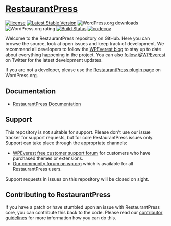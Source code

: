 # [RestaurantPress](https://wpeverest.com/wordpress-plugins/restaurantpress/)

<p align="left">
  <a href="https://packagist.org/packages/wpeverest/restaurantpress"><img src="https://poser.pugx.org/wpeverest/restaurantpress/license" alt="license"></a> 
  <a href="https://packagist.org/packages/wpeverest/restaurantpress"><img src="https://poser.pugx.org/wpeverest/restaurantpress/v/stable" alt="Latest Stable Version"></a>
  <img src="https://img.shields.io/wordpress/plugin/dt/restaurantpress.svg" alt="WordPress.org downloads">
  <img src="https://img.shields.io/wordpress/plugin/r/restaurantpress.svg" alt="WordPress.org rating">
  <a href="https://travis-ci.org/wpeverest/restaurantpress"><img src="https://travis-ci.org/wpeverest/restaurantpress.svg?branch=master" alt="Build Status"></a>
  <a href="https://codecov.io/gh/wpeverest/restaurantpress"><img src="https://codecov.io/gh/wpeverest/restaurantpress/branch/master/graph/badge.svg" alt="codecov"></a>
</p>

Welcome to the RestaurantPress repository on GitHub. Here you can browse the source, look at open issues and keep track of development. We recommend all developers to follow the [WPEverest blog](https://wpeverest.com/blog) to stay up to date about everything happening in the project. You can also [follow @WPEverest](https://twitter.com/WPEverest) on Twitter for the latest development updates.

If you are not a developer, please use the [RestaurantPress plugin page](https://wordpress.org/plugins/restaurantpress/) on WordPress.org.

## Documentation
* [RestaurantPress Documentation](https://docs.wpeverest.com/docs/restaurantpress/)

## Support
This repository is not suitable for support. Please don't use our issue tracker for support requests, but for core RestaurantPress issues only. Support can take place through the appropriate channels:

* [WPEverest free customer support forum](https://wpeverest.com/support-forum/) for customers who have purchased themes or extensions.
* [Our community forum on wp.org](https://wordpress.org/support/plugin/restaurantpress) which is available for all RestaurantPress users.

Support requests in issues on this repository will be closed on sight.

## Contributing to RestaurantPress
If you have a patch or have stumbled upon an issue with RestaurantPress core, you can contribute this back to the code. Please read our [contributor guidelines](https://github.com/wpeverest/restaurantpress/blob/master/.github/CONTRIBUTING.md) for more information how you can do this.
